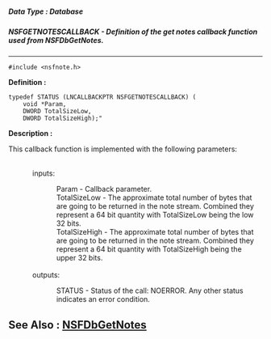##### Data Type : Database
##### NSFGETNOTESCALLBACK - Definition of the get notes callback function used from NSFDbGetNotes.
---
```
#include <nsfnote.h>
```

**Definition :**
```
typedef STATUS (LNCALLBACKPTR NSFGETNOTESCALLBACK) (
	void *Param, 
	DWORD TotalSizeLow, 
	DWORD TotalSizeHigh);"
```

**Description :**

This callback function is implemented with the following parameters:  
<ul>
<ul><br>
inputs:
<ul>
<ul>Param - Callback parameter.<br>
TotalSizeLow - The approximate total number of bytes that are going to be returned in the note stream.  Combined they represent a 64 bit quantity with TotalSizeLow being the low 32 bits.<br>
TotalSizeHigh - The approximate total number of bytes that are going to be returned in the note stream.  Combined they represent a 64 bit quantity with TotalSizeHigh being the upper 32 bits.</ul>
</ul>
<br>
outputs:	
<ul>
<ul>STATUS - Status of the call: NOERROR. Any other status indicates an error condition.</ul>
</ul>
</ul>
</ul>



**See Also :**
[NSFDbGetNotes](/domino-c-api-docs/reference/Func/NSFDbGetNotes)
---
